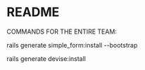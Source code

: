 # README

COMMANDS FOR THE ENTIRE TEAM:

rails generate simple_form:install --bootstrap

rails generate devise:install


